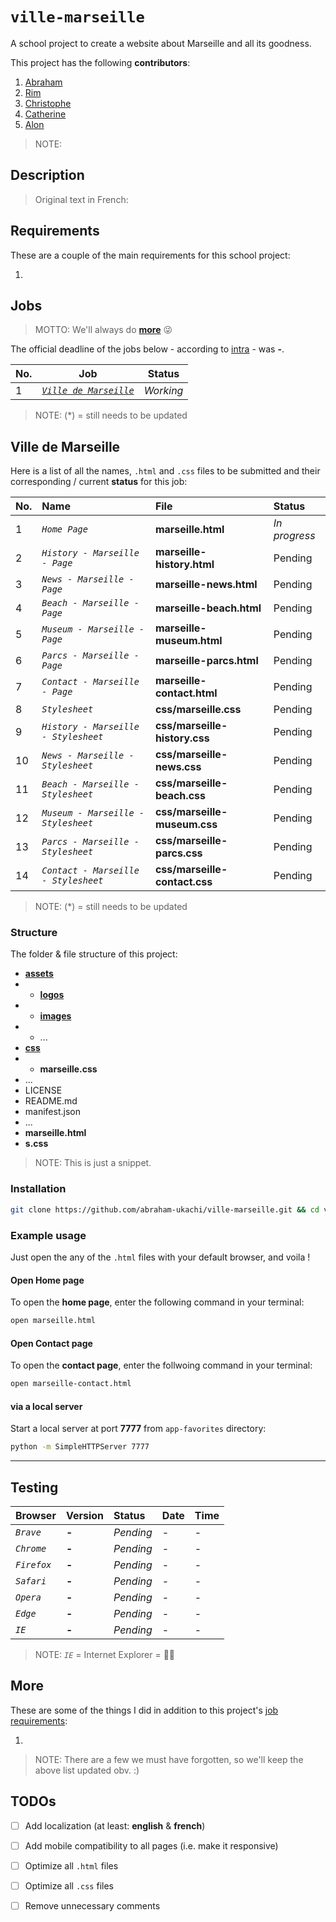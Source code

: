 # `ville-marseille`
A school project to create a website about Marseille and all its goodness.

This project has the following **contributors**:

1. [Abraham](https://github.com/abraham-ukachi)
2. [Rim](https://github.com/rim-moghali)
3. [Christophe](https://github.com/christophe-ciccaldi)
4. [Catherine](https://github.com/catherine-tranchand)
5. [Alon](https://github.com/alon-bendavid)

> NOTE: 

## Description
> Original text in French: 


## Requirements

These are a couple of the main requirements for this school project:

1. 

## Jobs
> MOTTO: We'll always do [**more**](#More) 😜

The official deadline of the jobs below - according to [intra](https://intra.laplateforme.io) - was **-**.

| No. | Job | Status |
| --- | ---- | ------ |
| 1 | [*`Ville de Marseille`*](#Ville-de-Marseille) | *_Working_* |

> NOTE: (\*) = still needs to be updated


## Ville de Marseille 

Here is a list of all the names, `.html` and `.css` files to be submitted and their corresponding / current **status** for this job:

| No. | Name | File | Status |
|:----|:-----|:-----|:-------|
| 1 | *`Home Page`* | **marseille.html** | *_In progress_* |
| 2 | *`History - Marseille - Page`* | **marseille-history.html** | Pending | 
| 3 | *`News - Marseille - Page`* | **marseille-news.html** | Pending | 
| 4 | *`Beach - Marseille - Page`* | **marseille-beach.html** | Pending | 
| 5 | *`Museum - Marseille - Page`* | **marseille-museum.html** | Pending | 
| 6 | *`Parcs - Marseille - Page`* | **marseille-parcs.html** | Pending | 
| 7 | *`Contact - Marseille - Page`* | **marseille-contact.html** | Pending | 
| 8 | *`Stylesheet`* | **css/marseille.css** | Pending | 
| 9 | *`History - Marseille - Stylesheet`* | **css/marseille-history.css** | Pending | 
| 10 | *`News - Marseille - Stylesheet`* | **css/marseille-news.css** | Pending | 
| 11 | *`Beach - Marseille - Stylesheet`* | **css/marseille-beach.css** | Pending | 
| 12 | *`Museum - Marseille - Stylesheet`* | **css/marseille-museum.css** | Pending | 
| 13 | *`Parcs - Marseille - Stylesheet`* | **css/marseille-parcs.css** | Pending | 
| 14 | *`Contact - Marseille - Stylesheet`* | **css/marseille-contact.css** | Pending | 

> NOTE: (\*) = still needs to be updated


### Structure

The folder & file structure of this project:
  
- [**assets**](./assets/)
- - [**logos**](./assets/logos/)
- - [**images**](./assets/images/)
- - ...
- [**css**](./css/)
- - **marseille.css**
- ...
- LICENSE
- README.md
- manifest.json
- ...
- **marseille.html**
- **s.css**

> NOTE: This is just a snippet.


### Installation

```sh
git clone https://github.com/abraham-ukachi/ville-marseille.git && cd ville-marseille
```

### Example usage

Just open the any of the `.html` files with your default browser, and voila !

#### Open Home page

To open the **home page**, enter the following command in your terminal:

```sh
open marseille.html
```

#### Open Contact page

To open the **contact page**, enter the follwoing command in your terminal:

```sh
open marseille-contact.html
```

#### via a local server

Start a local server at port **7777** from `app-favorites` directory:

```sh
python -m SimpleHTTPServer 7777
```

---

## Testing

| Browser | Version | Status | Date | Time
|:--------|:--------|:-------|:-----|:-----
| *`Brave`* | **-** | *Pending* | - | -
| *`Chrome`* | **-** | *Pending* | - | -
| *`Firefox`* | **-** | *Pending* | - | -
| *`Safari`* | **-** | *Pending* | - | -
| *`Opera`* | **-** | *Pending* | - | -
| *`Edge`* | **-** | *Pending* | - | -
| *`IE`* | **-** | *Pending* | - | -

> NOTE: *`IE`* = Internet Explorer = 👎🏽


## More 

These are some of the things I did in addition to this project's [job requirements](#Requirements):

1. 

> NOTE: There are a few we must have forgotten, so we'll keep the above list updated obv. :)

## TODOs

- [ ] Add localization (at least: **english** & **french**)
- [ ] Add mobile compatibility to all pages (i.e. make it responsive)
- [ ] Optimize all `.html` files
- [ ] Optimize all `.css` files
- [ ] Remove unnecessary comments

